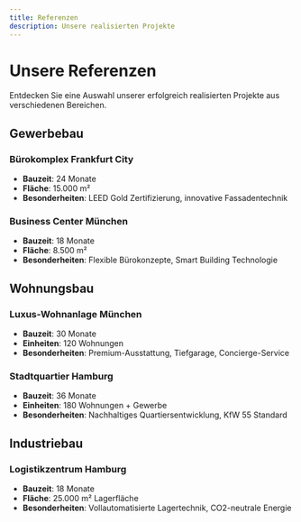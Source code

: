 ```yaml
---
title: Referenzen
description: Unsere realisierten Projekte
---
```


# Unsere Referenzen

Entdecken Sie eine Auswahl unserer erfolgreich realisierten Projekte aus verschiedenen Bereichen.

## Gewerbebau

### Bürokomplex Frankfurt City

- **Bauzeit**: 24 Monate
- **Fläche**: 15.000 m²
- **Besonderheiten**: LEED Gold Zertifizierung, innovative Fassadentechnik

### Business Center München

- **Bauzeit**: 18 Monate
- **Fläche**: 8.500 m²
- **Besonderheiten**: Flexible Bürokonzepte, Smart Building Technologie

## Wohnungsbau

### Luxus-Wohnanlage München

- **Bauzeit**: 30 Monate
- **Einheiten**: 120 Wohnungen
- **Besonderheiten**: Premium-Ausstattung, Tiefgarage, Concierge-Service

### Stadtquartier Hamburg

- **Bauzeit**: 36 Monate
- **Einheiten**: 180 Wohnungen + Gewerbe
- **Besonderheiten**: Nachhaltiges Quartiersentwicklung, KfW 55 Standard

## Industriebau

### Logistikzentrum Hamburg

- **Bauzeit**: 18 Monate
- **Fläche**: 25.000 m² Lagerfläche
- **Besonderheiten**: Vollautomatisierte Lagertechnik, CO2-neutrale Energie

